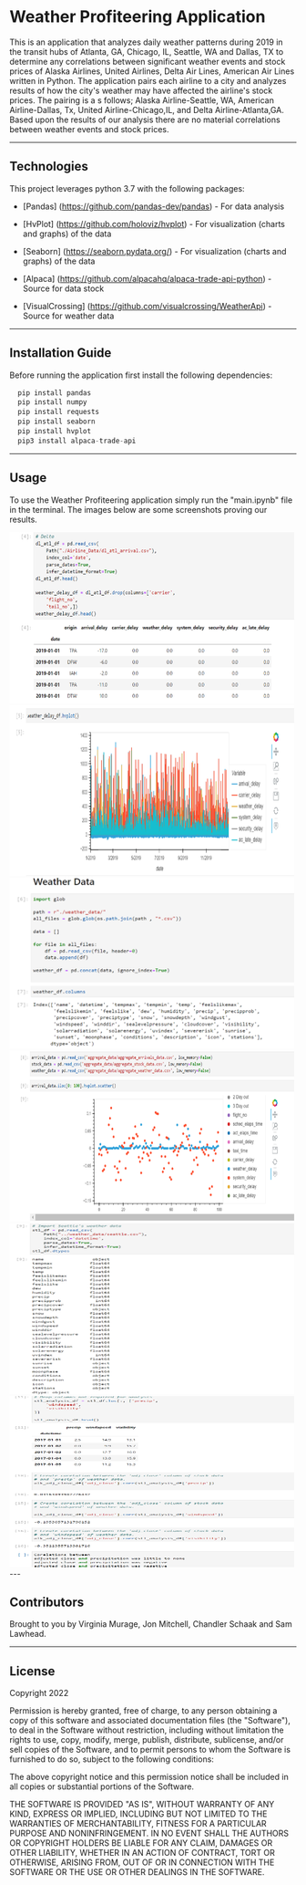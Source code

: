 # Weather Profiteering Application

This is an application that analyzes daily weather patterns during 2019 in the transit hubs of Atlanta, GA, Chicago, IL, Seattle, WA and Dallas, TX to determine any correlations between significant weather events and stock prices of Alaska Airlines, United Airlines, Delta Air Lines, American Air Lines written in Python. The application pairs each airline to a city and analyzes results of how the city's weather may have affected the airline's stock prices. The pairing is a s follows; Alaska Airline-Seattle, WA,
American Airline-Dallas, Tx,
United Airline-Chicago,IL, and
Delta Airline-Atlanta,GA.
Based upon the results of our analysis there are no material correlations between weather events and stock prices.

---

## Technologies

This project leverages python 3.7 with the following packages:

* [Pandas] (https://github.com/pandas-dev/pandas) - For data analysis

* [HvPlot] (https://github.com/holoviz/hvplot) - For visualization (charts and graphs) of the data

* [Seaborn] (https://seaborn.pydata.org/) - For visualization (charts and graphs) of the data

* [Alpaca] (https://github.com/alpacahq/alpaca-trade-api-python) - Source for data stock

* [VisualCrossing] (https://github.com/visualcrossing/WeatherApi) - Source for weather data

---

## Installation Guide

Before running the application first install the following dependencies:

```python
  pip install pandas
  pip install numpy
  pip install requests
  pip install seaborn
  pip install hvplot
  pip3 install alpaca-trade-api
```

---

## Usage 

To use the Weather Profiteering application simply run the "main.ipynb" file in the terminal. The images below are some screenshots proving our results.

<img src="https://github.com/Schaakattack/weather-profiteering/blob/main/Images/Image1.PNG" width=500 height=300>

<img src="https://github.com/Schaakattack/weather-profiteering/blob/main/Images/Image2.PNG" width=500 height=300>

<img src="https://github.com/Schaakattack/weather-profiteering/blob/main/Images/Image3.PNG" width=500 height=300>

<img src="https://github.com/Schaakattack/weather-profiteering/blob/main/Images/Image4.PNG" width=500 height=300>

<img src="https://github.com/Schaakattack/weather-profiteering/blob/main/Images/Image7.PNG" width=500 height=300>

<img src="https://github.com/Schaakattack/weather-profiteering/blob/main/Images/Image8.PNG" width=500 height=300>
---

## Contributors

Brought to you by Virginia Murage, Jon Mitchell, Chandler Schaak and Sam Lawhead.

---

## License

Copyright 2022

Permission is hereby granted, free of charge, to any person obtaining a copy of this software and associated documentation files (the "Software"), to deal in the Software without restriction, including without limitation the rights to use, copy, modify, merge, publish, distribute, sublicense, and/or sell copies of the Software, and to permit persons to whom the Software is furnished to do so, subject to the following conditions:

The above copyright notice and this permission notice shall be included in all copies or substantial portions of the Software.

THE SOFTWARE IS PROVIDED "AS IS", WITHOUT WARRANTY OF ANY KIND, EXPRESS OR IMPLIED, INCLUDING BUT NOT LIMITED TO THE WARRANTIES OF MERCHANTABILITY, FITNESS FOR A PARTICULAR PURPOSE AND NONINFRINGEMENT. IN NO EVENT SHALL THE AUTHORS OR COPYRIGHT HOLDERS BE LIABLE FOR ANY CLAIM, DAMAGES OR OTHER LIABILITY, WHETHER IN AN ACTION OF CONTRACT, TORT OR OTHERWISE, ARISING FROM, OUT OF OR IN CONNECTION WITH THE SOFTWARE OR THE USE OR OTHER DEALINGS IN THE SOFTWARE.


